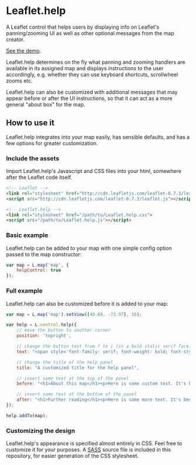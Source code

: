 # Leaflet.help

A Leaflet control that helps users by displaying info on Leaflet's panning/zooming UI as well as other optional messages from the map creator. 

[See the demo](http://anandaroop.github.io/Leaflet.help).

Leaflet.help determines on the fly what panning and zooming handlers are available in its assigned map and displays instructions to the user accordingly, e.g. whether they can use keyboard shortcuts, scrollwheel zooms etc.

Leaflet.help can also be customized with additional messages that may appear before or after the UI instructions, so that it can act as a more general "about box" for the map.

## How to use it

Leaflet.help integrates into your map easily, has sensible defaults, and has a few options for greater customization.

### Include the assets

Import Leaflet.help's Javascript and CSS files into your html, somewhere after the Leaflet code itself.

```html
<!-- Leaflet -->
<link rel="stylesheet" href="http://cdn.leafletjs.com/leaflet-0.7.3/leaflet.css">
<script src="http://cdn.leafletjs.com/leaflet-0.7.3/leaflet.js"></script>

<!-- Leaflet.help -->
<link rel="stylesheet" href="/path/to/Leaflet.help.css">
<script src="/path/to/Leaflet.help.js"></script>
```

### Basic example

Leaflet.help can be added to your map with one simple config option passed to the map constructor:

```javascript
var map = L.map('map', {
	helpControl: true
});
```

### Full example

Leaflet.help can also be customized before it is added to your map:

```javascript
var map = L.map('map').setView([40.69, -73.97], 16);

var help = L.control.help({
	// move the button to another corner
	position: 'topright',

	// change the button text from ? to i (in a bold italic serif face)
	text: "<span style='font-family: serif; font-weight: bold; font-style: italic'>i</span>",

	// change the title of the help panel
	title: "A customized title for the help panel",

	// insert some text at the top of the panel
	before: "<h1>About this map</h1><p>Here is some custom text. It's been inserted into the help panel <em>before</em> the instructions about panning and zooming.</p>",

	// insert some text at the bottom of the panel
	after: "<h1>Further reading</h1><p>Here is some more text. It's been inserted into the help panel <em>after</em> the instructions about panning and zooming.</p>",
});

help.addTo(map);
```

### Customizing the design

Leaflet.help's appearance is specified almost entirely in CSS. Feel free to customize it for your purposes. A [SASS](http://sass-lang.com) source file is included in this repository, for easier generation of the CSS stylesheet.
